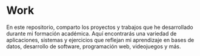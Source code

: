 # Work
En este repositorio, comparto los proyectos y trabajos que he desarrollado durante mi formación académica. Aquí encontrarás una variedad de aplicaciones, sistemas y ejercicios que reflejan mi aprendizaje en bases de datos, desarrollo de software, programación web, videojuegos y más.
